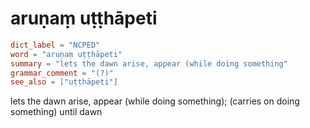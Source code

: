 # aruṇaṃ uṭṭhāpeti

``` toml
dict_label = "NCPED"
word = "aruṇaṃ uṭṭhāpeti"
summary = "lets the dawn arise, appear (while doing something"
grammar_comment = "(?)"
see_also = ["uṭṭhāpeti"]
```

lets the dawn arise, appear (while doing something); (carries on doing something) until dawn

